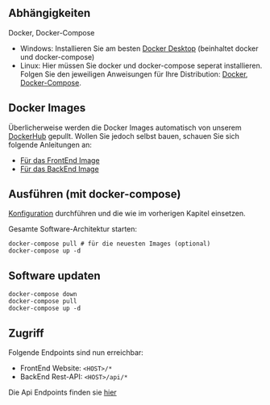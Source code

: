## Abhängigkeiten

Docker, Docker-Compose

- Windows: Installieren Sie am besten [Docker Desktop](https://docs.docker.com/docker-for-windows/install/) (beinhaltet docker und docker-compose)
- Linux: Hier müssen Sie docker und docker-compose seperat installieren. Folgen Sie den jeweiligen Anweisungen für Ihre Distribution: [Docker](https://docs.docker.com/engine/install/), [Docker-Compose](https://docs.docker.com/compose/install/).

## Docker Images

Überlicherweise werden die Docker Images automatisch von unserem [DockerHub](https://hub.docker.com/u/amoslinter/) gepullt.
Wollen Sie jedoch selbst bauen, schauen Sie sich folgende Anleitungen an:

- [Für das FrontEnd Image](../frontend/README.md)
- [Für das BackEnd Image](../server/README.md)

## Ausführen (mit docker-compose)

[Konfiguration](Konfiguration.md) durchführen und die wie im vorherigen Kapitel einsetzen.

Gesamte Software-Architektur starten:

```shell
docker-compose pull # für die neuesten Images (optional)
docker-compose up -d
```

## Software updaten

```shell
docker-compose down
docker-compose pull
docker-compose up -d
```

## Zugriff

Folgende Endpoints sind nun erreichbar:

- FrontEnd Website: `<HOST>/*`
- BackEnd Rest-API: `<HOST>/api/*`

Die Api Endpoints finden sie [hier](API.md)
